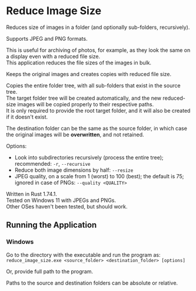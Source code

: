 # Reduce Image Size

Reduces size of images in a folder (and optionally sub-folders, recursively).

Supports JPEG and PNG formats.

This is useful for archiving of photos, for example, as they look the same on a display even with a reduced file size.  
This application reduces the file sizes of the images in bulk.

Keeps the original images and creates copies with reduced file size.

Copies the entire folder tree, with all sub-folders that exist in the source tree.  
The target folder tree will be created automatically, and the new reduced-size images will be copied properly to their respective paths.  
It is only required to provide the root target folder, and it will also be created if it doesn't exist.

The destination folder can be the same as the source folder, in which case the original images will be **overwritten**, and not retained.

Options:
- Look into subdirectories recursively (process the entire tree); recommended: `-r`, `--recursive`
- Reduce both image dimensions by half: `--resize`
- JPEG quality, on a scale from 1 (worst) to 100 (best); the default is 75; ignored in case of PNGs: `--quality <QUALITY>`

Written in Rust 1.74.1.  
Tested on Windows 11 with JPEGs and PNGs.  
Other OSes haven't been tested, but should work.

## Running the Application
### Windows
Go to the directory with the executable and run the program as:  
`reduce_image_size.exe <source_folder> <destination_folder> [options]`

Or, provide full path to the program.

Paths to the source and destination folders can be absolute or relative.
